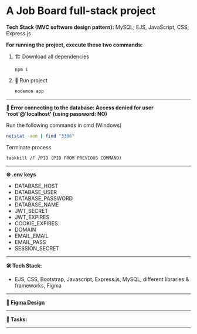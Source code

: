 # A Job Board full-stack project

**Tech Stack (MVC software design pattern):** MySQL; EJS, JavaScript, CSS; Express.js

**For running the project, execute these two commands:**

1. 🏗 Download all dependencies
   ```
   npm i
   ```
2. 🏁 Run project
   ```
   nodemon app
   ```

---

**🐜 Error connecting to the database: Access denied for user 'root'@'localhost' (using password: NO)**

Run the following commands in cmd (Windows)

```bash
netstat -aon | find "3306"
```

Terminate process

```
taskkill /F /PID (PID FROM PREVIOUS COMMAND)
```

---

**⚙ .env keys**

- DATABASE_HOST
- DATABASE_USER
- DATABASE_PASSWORD
- DATABASE_NAME
- JWT_SECRET
- JWT_EXPIRES
- COOKIE_EXPIRES
- DOMAIN
- EMAIL_EMAIL
- EMAIL_PASS
- SESSION_SECRET

---

**🛠 Tech Stack:**

- EJS, CSS, Bootstrap, Javascript, Express.js, MySQL, different libraries & frameworks, Figma

---

**🎨 [Figma Design](https://www.figma.com/file/qddYw8hDrG7ztUBGP9T6zf/Job-Board?type=design&node-id=0%3A1&mode=design&t=KXyYQBr2qFUjO2TC-1)**

---

**📝 Tasks:**

---

